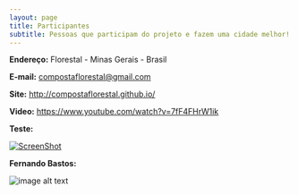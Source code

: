 ```yaml
---
layout: page
title: Participantes
subtitle: Pessoas que participam do projeto e fazem uma cidade melhor!
---
```


**Endereço:** Florestal - Minas Gerais - Brasil

**E-mail:** <compostaflorestal@gmail.com>

**Site:** <http://compostaflorestal.github.io/>

**Video:** <https://www.youtube.com/watch?v=7fF4FHrW1ik>


**Teste:** 

[![ScreenShot](https://raw.github.com/GabLeRoux/WebMole/master/ressources/WebMole_Youtube_Video.png)](http://youtu.be/vt5fpE0bzSY)

**Fernando Bastos:**

![image alt text](http//example.io/link-to-image)
